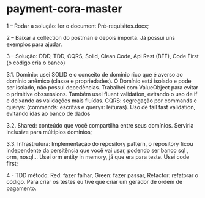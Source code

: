 # payment-cora-master

1 – Rodar a solução: ler o document Pré-requisitos.docx;

2 – Baixar a collection do postman e depois importa. Já possui uns exemplos para ajudar.

3 – Solução: DDD, TDD, CQRS, Solid, Clean Code, Api Rest (BFF), Code First (o código cria o banco)

3.1. Domínio: usei SOLID e o conceito de domínio rico que é averso ao domínio anêmico (classe e propriedades). O Domínio está isolado e pode ser isolado, não possui depedências. Trabalhei com ValueObject para evitar o primitive obssessions. Também usei fluent validation, evitando o uso de if e deixando as validações mais fluídas.  CQRS: segregação por commands e querys: (commands: escritas e querys: leituras). Uso de fail fast validation, evitando idas ao banco de dados

3.2. Shared: conteúdo que você compartilha entre seus domínios. Serviria inclusive para múltiplos domínios;

3.3. Infrastrutura: Implementação do repository pattern, o repository ficou independente da persitência que você vai usar, podendo ser banco sql , orm, nosql… Usei orm entity in memory, já que era para teste. Usei code first;

4 - TDD método: Red: fazer falhar, Green: fazer passar, Refactor: refatorar o código. Para criar os testes eu tive que criar um gerador de ordem de pagamento.
